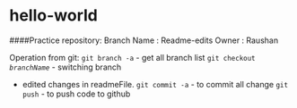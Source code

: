 # hello-world
####Practice repository: 
Branch Name : Readme-edits
Owner : Raushan

Operation from git: 
<code>git branch -a</code> - get all branch list
<code>git checkout *branchName*</code> - switching branch
- edited changes in readmeFile.
<code>git commit -a</code> - to commit all change
<code>git push</code> - to push code to github


